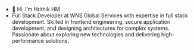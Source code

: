 - 👋 Hi, I’m Hrithik HM
-    Full Stack Developer at WNS Global Services with expertise in full stack 
development. Skilled in frontend engineering, secure application 
development, and designing architectures for complex systems. Passionate 
about exploring new technologies and delivering high-performance 
solutions. 

<!---
Hrithik-PES/Hrithik-PES is a ✨ special ✨ repository because its `README.md` (this file) appears on your GitHub profile.
You can click the Preview link to take a look at your changes.
--->
